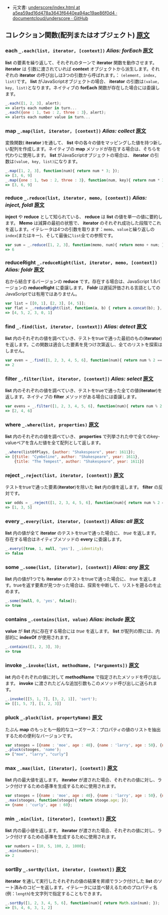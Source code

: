 +  元文書: [underscore/index.html at a5ea59ad16d478a3643f6440ea94ac19ae86f0d4 · documentcloud/underscore · GitHub](https://github.com/documentcloud/underscore/blob/a5ea59ad16d478a3643f6440ea94ac19ae86f0d4/index.html "underscore/index.html at a5ea59ad16d478a3643f6440ea94ac19ae86f0d4 · documentcloud/underscore · GitHub")

## コレクション関数(配列またはオブジェクト) [原文](http://underscorejs.org/#collections)

### each `_.each(list, iterator, [context])` _Alias: **forEach**_ [原文](http://underscorejs.org/#each)

**list** の要素を繰り返して、それぞれのターンで **iterator** 関数を動作させます。 **iterator** は 引数に渡されていれば **context** オブジェクトから派生します。それぞれの **iterator** の呼び出しは3つの引数から呼ばれます。： `(element, index, list)`です。 **list** がJavaScriptオブジェクトの場合、 **iterator** の引数は`(value, key, list)`となります。ネイティブの **forEach** 関数が存在した場合には委譲します。

```javascript
_.each([1, 2, 3], alert);
=> alerts each number in turn...
_.each({one : 1, two : 2, three : 3}, alert);
=> alerts each number value in turn...
```

### map `_.map(list, iterator, [context])` _Alias: **collect**_ [原文](http://underscorejs.org/#map)

変換関数( **iterator** )を通して、 **list** 中の各々の値をマッピングした値を持つ新しい配列を作成します。ネイティブの **map** メソッドが存在する場合は、そちらを代わりに使用します。 **list** がJavaScriptオブジェクトの場合は、 **iterator** の引数は`(value, key, list)`になります。

```javascript
_.map([1, 2, 3], function(num){ return num * 3; });
=> [3, 6, 9]
_.map({one : 1, two : 2, three : 3}, function(num, key){ return num * 3; });
=> [3, 6, 9]
```

### reduce `_.reduce(list, iterator, memo, [context])` _Alias: **inject, foldl**_ [原文](http://underscorejs.org/#reduce)

**inject** や **reduce** として知られている、 **reduce** は **list** の値を単一の値に要約します。 **Memo** は減算の最初の状態で、 **iterator** のそれぞれ成功した段階でこれを返します。イテレータは4つの引数を取ります：`memo`、`value`と繰り返しの`index`(またはキー)、そして最後に`list`全ての参照です。

```javascript
var sum = _.reduce([1, 2, 3], function(memo, num){ return memo + num; }, 0);
=> 6
```

### reduceRight `_.reduceRight(list, iterator, memo, [context])` _Alias: **foldr**_ [原文](http://underscorejs.org/#reduceRight)

右から結合するバージョンの **reduce** です。存在する場合は、JavaScript 1.8バージョンの **reduceRight** に委譲します。 **Foldr** は遅延評価される言語としてのJavaScriptでは有用ではありません。

```javascript
var list = [[0, 1], [2, 3], [4, 5]];
var flat = _.reduceRight(list, function(a, b) { return a.concat(b); }, []);
=> [4, 5, 2, 3, 0, 1]
```

### find `_.find(list, iterator, [context])` _Alias: **detect**_ [原文](http://underscorejs.org/#find)

**list** 内のそれぞれの値を調べていき、テストをtrueで通った最初のもの(**iterator**)を返します。この関数は適合した要素を見つけ次第返し、全てのリストを探索はしません。

```javascript
var even = _.find([1, 2, 3, 4, 5, 6], function(num){ return num % 2 == 0; });
=> 2
```

### filter `_.filter(list, iterator, [context])` _Alias: **select**_ [原文](http://underscorejs.org/#filter)

**list** 内のそれぞれの値を調べていき、テストをtrueで通った全ての値(**iterator**)を返します。ネイティブの **filter** メソッドがある場合には委譲します。

```javascript
var evens = _.filter([1, 2, 3, 4, 5, 6], function(num){ return num % 2 == 0; });
=> [2, 4, 6]
```

### where `_.where(list, properties)` [原文](http://underscorejs.org/#where)

**list** 内のそれぞれの値を調べていき、 **properties** で列挙された中で全てのkey-valueペアを含んだ値を全て配列として返します。

```javascript
_.where(listOfPlays, {author: "Shakespeare", year: 1611});
=> [{title: "Cymbeline", author: "Shakespeare", year: 1611},
    {title: "The Tempest", author: "Shakespeare", year: 1611}]
```

### reject `_.reject(list, iterator, [context])` [原文](http://underscorejs.org/#reject)

テストをtrueで通った要素(**iterator**)を除いた **list** 内の値を返します。 **filter** の反対です。

```javascript
var odds = _.reject([1, 2, 3, 4, 5, 6], function(num){ return num % 2 == 0; });
=> [1, 3, 5]
```

### every `_.every(list, iterator, [context])` _Alias: **all**_ [原文](http://underscorejs.org/#every)

**list** 内の値が全て **iterator** のテストをtrueで通った場合に、 _true_ を返します。存在する場合はネイティブメソッドの **every** に委譲します。

```javascript
_.every([true, 1, null, 'yes'], _.identity);
=> false
```

### some `_.some(list, [iterator], [context])` _Alias: **any**_ [原文](http://underscorejs.org/#some)

**list** 内の値が1つでも **iterator** のテストをtrueで通った場合に、 _true_ を返します。trueを返す要素が見つかった場合は、探索を中断して、リストを遡るのを止めます。

```javascript
_.some([null, 0, 'yes', false]);
=> true
```

### contains `_.contains(list, value)` _Alias: **include**_ [原文](http://underscorejs.org/#contains)

**value** が **list** 内に存在する場合には _true_ を返します。 **list** が配列の際には、内部的に **indexOf** が使用されます。

```javascript
_.contains([1, 2, 3], 3);
=> true
```

### invoke `_.invoke(list, methodName, [*arguments])` [原文](http://underscorejs.org/#invoke)

**ist** 内のそれぞれの値に対して **methodName** で指定されたメソッドを呼び出します。 **invoke** に渡されたどんな追加引数もこのメソッド呼び出しに送られます。

```javascript
_.invoke([[5, 1, 7], [3, 2, 1]], 'sort');
=> [[1, 5, 7], [1, 2, 3]]
```

### pluck `_.pluck(list, propertyName)` [原文](http://underscorejs.org/#pluck)

たぶん **map** のもっとも一般的なユーズケース：プロパティの値のリストを抽出するための便利なバージョンです。

```javascript
var stooges = [{name : 'moe', age : 40}, {name : 'larry', age : 50}, {name : 'curly', age : 60}];
_.pluck(stooges, 'name');
=> ["moe", "larry", "curly"]
```

### max `_.max(list, [iterator], [context])` [原文](http://underscorejs.org/#max)

**list** 内の最大値を返します。 **iterator** が渡された場合、それぞれの値に対し、ランク付けするための基準を生成するために使用されます。

```javascript
var stooges = [{name : 'moe', age : 40}, {name : 'larry', age : 50}, {name : 'curly', age : 60}];
_.max(stooges, function(stooge){ return stooge.age; });
=> {name : 'curly', age : 60};
```

### min `_.min(list, [iterator], [context])` [原文](http://underscorejs.org/#min)

**list** 内の最小値を返します。 **iterator** が渡された場合、それぞれの値に対し、ランク付けするための基準を生成するために使用されます。

```javascript
var numbers = [10, 5, 100, 2, 1000];
_.min(numbers);
=> 2
```

### sortBy `_.sortBy(list, iterator, [context])` [原文](http://underscorejs.org/#sortBy)

**iterator** を通して実行したそれぞれの値の結果を昇順でランク付けした **list** のソート済みのコピーを返します。イテレータには並べ替えるためのプロパティ名(例：`length`)を文字列で指定することもできます。

```javascript
_.sortBy([1, 2, 3, 4, 5, 6], function(num){ return Math.sin(num); });
=> [5, 4, 6, 3, 1, 2]
```
